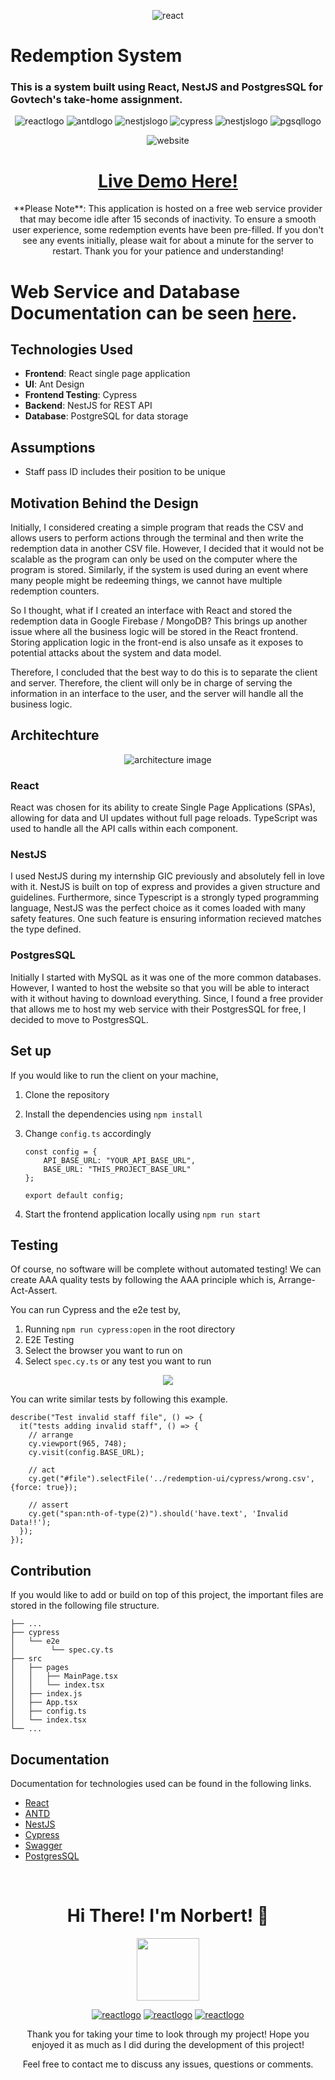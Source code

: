 <p align="center">
  <img src="./readme/present.png" alt="react" />
</p>

# Redemption System
### This is a system built using React, NestJS and PostgresSQL for Govtech's take-home assignment.


<p align="center">
    <img src="https://img.shields.io/badge/React-20232A?style=for-the-badge&logo=react" alt="reactlogo" />
    <img src="https://img.shields.io/badge/Antd-0170FE?style=for-the-badge&logo=antdesign" alt="antdlogo" />
    <img src="https://img.shields.io/badge/NestJS-E0234E?style=for-the-badge&logo=nestjs" alt="nestjslogo" />
    <img src="https://img.shields.io/badge/Cypress-69D3A7?style=for-the-badge&logo=cypress&logoColor=black" alt="cypress" />
    <img src="https://img.shields.io/badge/Swagger-85EA2D?style=for-the-badge&logo=swagger&logoColor=black" alt="nestjslogo" />
    <img src="https://img.shields.io/badge/PostgresSQL-4169E1?style=for-the-badge&logo=postgresql&logoColor=white" alt="pgsqllogo" />
</p>

<p align="center">
    <img src="./readme/website.png" alt="website" />
    <h1 align="center"><a href="https://norbertloh.github.io/RedemptionUI/">Live Demo Here!</a>
    </h1>
    <p align="center">**Please Note**: This application is hosted on a free web service provider that may become idle after 15 seconds of inactivity. To ensure a smooth user experience, some redemption events have been pre-filled. If you don't see any events initially, please wait for about a minute for the server to restart. Thank you for your patience and understanding!</p>
    
</p>

# Web Service and Database Documentation can be seen [here](https://github.com/NorbertLoh/RedemptionAPI).



## Technologies Used
* **Frontend**: React single page application
* **UI**: Ant Design
* **Frontend Testing**: Cypress
* **Backend**: NestJS for REST API
* **Database**: PostgreSQL for data storage


## Assumptions
* Staff pass ID includes their position to be unique

## Motivation Behind the Design
Initially, I considered creating a simple program that reads the CSV and allows users to perform actions through the terminal and then write the redemption data in another CSV file. However, I decided that it would not be scalable as the program can only be used on the computer where the program is stored. Similarly, if the system is used during an event where many people might be redeeming things, we cannot have multiple redemption counters.

So I thought, what if I created an interface with React and stored the redemption data in Google Firebase / MongoDB? This brings up another issue where all the business logic will be stored in the React frontend. Storing application logic in the front-end is also unsafe as it exposes to potential attacks about the system and data model.

Therefore, I concluded that the best way to do this is to separate the client and server. Therefore, the client will only be in charge of serving the information in an interface to the user, and the server will handle all the business logic.

## Architechture
<p align="center">
    <img src="./readme/arch.drawio.png" alt="architecture image">
</p>

### React
React was chosen for its ability to create Single Page Applications (SPAs), allowing for data and UI updates without full page reloads. TypeScript was used to handle all the API calls within each component.

### NestJS
I used NestJS during my internship GIC previously and absolutely fell in love with it. NestJS is built on top of express and provides a given structure and guidelines. Furthermore, since Typescript is a strongly typed programming language, NestJS was the perfect choice as it comes loaded with many safety features. One such feature is ensuring information recieved matches the type defined.

### PostgresSQL
Initially I started with MySQL as it was one of the more common databases. However, I wanted to host the website so that you will be able to interact with it without having to download everything. Since, I found a free provider that allows me to host my web service with their PostgresSQL for free, I decided to move to PostgresSQL.

## Set up
If you would like to run the client on your machine,
1. Clone the repository
2. Install the dependencies using `npm install`
3. Change `config.ts` accordingly
   
    ```TSX
    const config = {
        API_BASE_URL: "YOUR_API_BASE_URL",
        BASE_URL: "THIS_PROJECT_BASE_URL"
    };

    export default config;
    ```
4. Start the frontend application locally using `npm run start`

## Testing
Of course, no software will be complete without automated testing!
We can create AAA quality tests by following the AAA principle which is, Arrange-Act-Assert.

You can run Cypress and the e2e test by,
1. Running `npm run cypress:open` in the root directory
2. E2E Testing
3. Select the browser you want to run on
4. Select `spec.cy.ts` or any test you want to run

<p align="center">
    <img src="./readme/e2etest.gif">
</p>

You can write similar tests by following this example.
```TSX
describe("Test invalid staff file", () => {
  it("tests adding invalid staff", () => {
    // arrange
    cy.viewport(965, 748);
    cy.visit(config.BASE_URL);

    // act
    cy.get("#file").selectFile('../redemption-ui/cypress/wrong.csv', {force: true});
    
    // assert
    cy.get("span:nth-of-type(2)").should('have.text', 'Invalid Data!!');
  });
});
```

## Contribution
If you would like to add or build on top of this project, the important files are stored in the following file structure.
```
├── ...
├── cypress
│   └── e2e
│        └── spec.cy.ts
├── src
│   ├── pages
│   │   ├── MainPage.tsx
│   │   └── index.tsx
│   ├── index.js
│   ├── App.tsx
│   ├── config.ts
│   └── index.tsx   
└── ...
```

## Documentation
Documentation for technologies used can be found in the following links.
* [React](https://legacy.reactjs.org/docs/getting-started.html)
* [ANTD](https://ant.design/components/overview/)
* [NestJS](https://docs.nestjs.com/)
* [Cypress](https://www.cypress.io/)
* [Swagger](https://swagger.io/)
* [PostgresSQL](https://www.postgresql.org/docs/)
  
<p align="center">
  <br />
  <h1 align="center">Hi There! I'm Norbert! &#128075;</h1>
    <p align="center">
      <img width="100px" src="./readme/me.png">
    </p>
    <p align="center">
      <a href="https://www.linkedin.com/in/lohnorbert/"><img src="https://img.shields.io/badge/Linkedin-0A66C2?style=for-the-badge&logo=linkedin" alt="reactlogo" /></a>
      <a href="mailto:lohnorbert@gmail.com"><img src="https://img.shields.io/badge/gmail-FAF9F6?style=for-the-badge&logo=gmail" alt="reactlogo" /></a>
      <a href="https://norbertloh.github.io/portfolio/"><img src="https://img.shields.io/badge/Portfolio-grey?style=for-the-badge&logo=gnometerminal&logoColor=green" alt="reactlogo" /></a>
  </p>
  <p align="center">Thank you for taking your time to look through my project! Hope you enjoyed it as much as I did during the development of this project!</p>
  <p align="center">Feel free to contact me to discuss any issues, questions or comments.</p>
</p>


